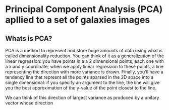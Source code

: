 # Principal Component Analysis (PCA) apllied to a set of galaxies images

## Whats is PCA?

PCA is a method to represent and store huge amounts of data using what is called dimensionality reduction. You can think of it as a generalization of the linear regression: you have points in a a 2 dimensional points, each one with a x and y coordinate; when we apply linear regression to these points, a line representing the direction with more variance is drawn. Finally, you'll have a tendency line that represnt all the points sparsed in the 2D space into a single dimensional: if you specify an argument to the line, the line will give you the best approximation of the y-value of the point closest to the line.

We can think of this direction of largest variance as produced by a unitary vector whose direction



